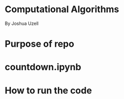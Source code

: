 # Computational Algorithms
By Joshua Uzell

# Purpose of repo


# countdown.ipynb


# How to run the code

